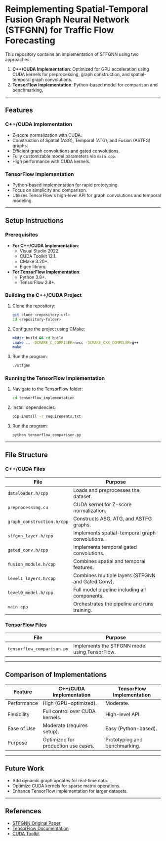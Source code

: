 # Reimplementing Spatial-Temporal Fusion Graph Neural Network (STFGNN) for Traffic Flow Forecasting

This repository contains an implementation of STFGNN using two approaches:
1. **C++/CUDA Implementation**: Optimized for GPU acceleration using CUDA kernels for preprocessing, graph construction, and spatial-temporal graph convolutions.
2. **TensorFlow Implementation**: Python-based model for comparison and benchmarking.

---

## **Features**

### C++/CUDA Implementation
- Z-score normalization with CUDA.
- Construction of Spatial (ASG), Temporal (ATG), and Fusion (ASTFG) graphs.
- Efficient graph convolutions and gated convolutions.
- Fully customizable model parameters via `main.cpp`.
- High performance with CUDA kernels.

### TensorFlow Implementation
- Python-based implementation for rapid prototyping.
- Focus on simplicity and comparison.
- Utilizes TensorFlow's high-level API for graph convolutions and temporal modeling.

---

## **Setup Instructions**

### Prerequisites
- **For C++/CUDA Implementation**:
  - Visual Studio 2022.
  - CUDA Toolkit 12.1.
  - CMake 3.20+.
  - Eigen library.
- **For TensorFlow Implementation**:
  - Python 3.8+.
  - TensorFlow 2.8+.

### Building the C++/CUDA Project

1. Clone the repository:
   ```bash
   git clone <repository-url>
   cd <repository-folder>
   ```

2. Configure the project using CMake:
   ```bash
   mkdir build && cd build
   cmake .. -DCMAKE_C_COMPILER=nvcc -DCMAKE_CXX_COMPILER=g++
   make
   ```

3. Run the program:
   ```bash
   ./stfgnn
   ```

### Running the TensorFlow Implementation

1. Navigate to the TensorFlow folder:
   ```bash
   cd tensorflow_implementation
   ```

2. Install dependencies:
   ```bash
   pip install -r requirements.txt
   ```

3. Run the program:
   ```bash
   python tensorflow_comparison.py
   ```

---

## **File Structure**

### C++/CUDA Files
| **File**               | **Purpose**                                                |
|------------------------|------------------------------------------------------------|
| `dataloader.h/cpp`     | Loads and preprocesses the dataset.                        |
| `preprocessing.cu`     | CUDA kernel for Z-score normalization.                     |
| `graph_construction.h/cpp` | Constructs ASG, ATG, and ASTFG graphs.                 |
| `stfgnn_layer.h/cpp`   | Implements spatial-temporal graph convolutions.            |
| `gated_conv.h/cpp`     | Implements temporal gated convolutions.                    |
| `fusion_module.h/cpp`  | Combines spatial and temporal features.                    |
| `level1_layers.h/cpp`  | Combines multiple layers (STFGNN and Gated Conv).          |
| `level0_model.h/cpp`   | Full model pipeline including all components.              |
| `main.cpp`             | Orchestrates the pipeline and runs training.               |

### TensorFlow Files
| **File**                | **Purpose**                                                |
|-------------------------|------------------------------------------------------------|
| `tensorflow_comparison.py` | Implements the STFGNN model using TensorFlow.            |

---

## **Comparison of Implementations**

| **Feature**            | **C++/CUDA Implementation**         | **TensorFlow Implementation** |
|------------------------|--------------------------------------|--------------------------------|
| Performance            | High (GPU-optimized).               | Moderate.                     |
| Flexibility            | Full control over CUDA kernels.      | High-level API.               |
| Ease of Use            | Moderate (requires setup).           | Easy (Python-based).          |
| Purpose                | Optimized for production use cases.  | Prototyping and benchmarking. |

---

## **Future Work**
- Add dynamic graph updates for real-time data.
- Optimize CUDA kernels for sparse matrix operations.
- Enhance TensorFlow implementation for larger datasets.

---

## **References**
- [STFGNN Original Paper](https://arxiv.org/abs/2012.09641)
- [TensorFlow Documentation](https://www.tensorflow.org/)
- [CUDA Toolkit](https://developer.nvidia.com/cuda-toolkit)
